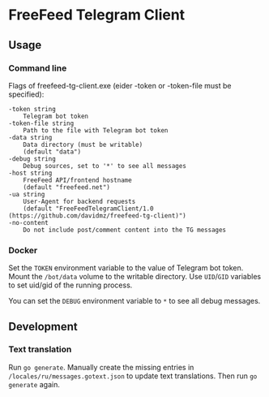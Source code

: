 # FreeFeed Telegram Client

## Usage

### Command line

Flags of freefeed-tg-client.exe (eider -token or -token-file must be specified):

    -token string
        Telegram bot token
    -token-file string
        Path to the file with Telegram bot token
    -data string
        Data directory (must be writable)
        (default "data")
    -debug string
        Debug sources, set to '*' to see all messages
    -host string
        FreeFeed API/frontend hostname
        (default "freefeed.net")
    -ua string
        User-Agent for backend requests
        (default "FreeFeedTelegramClient/1.0 (https://github.com/davidmz/freefeed-tg-client)")
    -no-content
        Do not include post/comment content into the TG messages

### Docker

Set the `TOKEN` environment variable to the value of Telegram bot token. Mount
the `/bot/data` volume to the writable directory. Use `UID`/`GID` variables to
set uid/gid of the running process.

You can set the `DEBUG` environment variable to `*` to see all debug messages.

## Development

### Text translation

Run `go generate`. Manually create the missing entries in `/locales/ru/messages.gotext.json`
to update text translations. Then run `go generate` again.